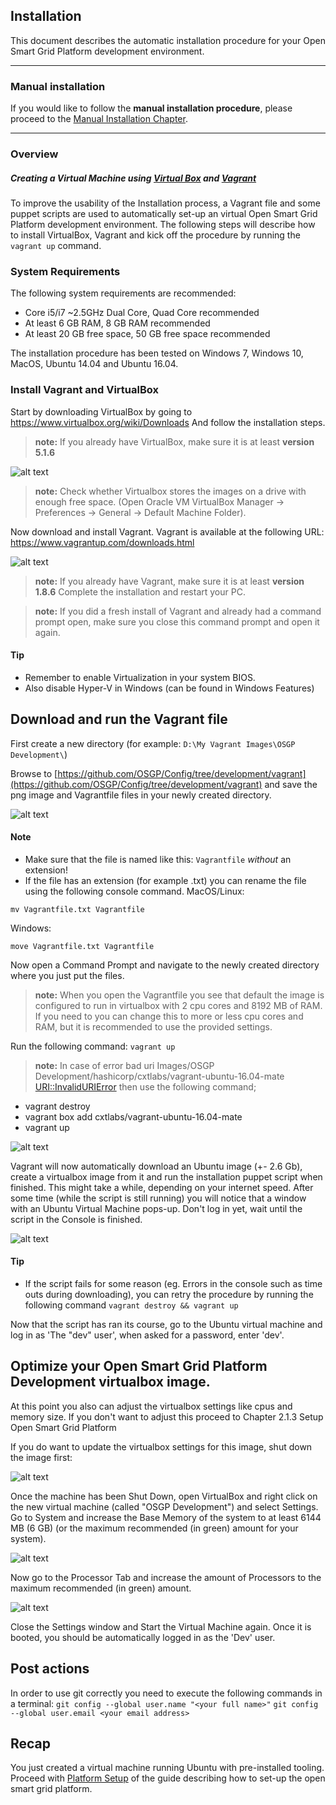
## Installation

This document describes the automatic installation procedure for your Open Smart Grid Platform development environment.

---
### Manual installation

If you would like to follow the **manual installation procedure**, please proceed to the [Manual Installation Chapter](./manualInstallation.md).  

---

### Overview
##### Creating a Virtual Machine using [Virtual Box](https://www.virtualbox.org/) and [Vagrant](https://www.vagrantup.com)
To improve the usability of the Installation process, a Vagrant file and some puppet scripts are used to automatically set-up an virtual Open Smart Grid Platform development environment. The following steps will describe how to install VirtualBox, Vagrant and kick off the procedure by running the `vagrant up` command.

### System Requirements
The following system requirements are recommended:

- Core i5/i7 ~2.5GHz Dual Core, Quad Core recommended
- At least 6 GB RAM, 8 GB RAM recommended
- At least 20 GB free space, 50 GB free space recommended

The installation procedure has been tested on Windows 7, Windows 10, MacOS, Ubuntu 14.04 and Ubuntu 16.04.

### Install Vagrant and VirtualBox

Start by downloading VirtualBox by going to <https://www.virtualbox.org/wiki/Downloads>
And follow the installation steps. 
> **note:** If you already have VirtualBox, make sure it is at least **version 5.1.6**

![alt text](./installation-script-screenshots/01.png)

> **note:** Check whether Virtualbox stores the images on a drive with enough free space. (Open Oracle VM VirtualBox Manager -> Preferences -> General -> Default Machine Folder).

Now download and install Vagrant. Vagrant is available at the following URL:
<https://www.vagrantup.com/downloads.html>

![alt text](./installation-script-screenshots/02.png)

> **note:** If you already have Vagrant, make sure it is at least **version 1.8.6**
Complete the installation and restart your PC.

> **note:** If you did a fresh install of Vagrant and already had a command prompt open, make sure you close this command prompt and open it again.

#### Tip
 - Remember to enable Virtualization in your system BIOS.
 - Also disable Hyper-V in Windows (can be found in Windows Features)

## Download and run the Vagrant file
First create a new directory (for example: `D:\My Vagrant Images\OSGP Development\`)

Browse to [https://github.com/OSGP/Config/tree/development/vagrant](https://github.com/OSGP/Config/tree/development/vagrant) and save the png image and Vagrantfile files in your newly created directory.

![alt text](./installation-script-screenshots/03.png)

#### Note
 - Make sure that the file is named like this: `Vagrantfile`  *without* an extension!
 - If the file has an extension (for example .txt) you can rename the file using the following console command.
MacOS/Linux:
```shell
mv Vagrantfile.txt Vagrantfile
```
Windows:
```shell
move Vagrantfile.txt Vagrantfile
```

Now open a Command Prompt and navigate to the newly created directory where you just put the files.

> **note:** When you open the Vagrantfile you see that default the image is configured to run in virtualbox with 2 cpu cores and 8192 MB of RAM. If you need to you can change this to more or less cpu cores and RAM, but it is recommended to use the provided settings.

Run the following command:
`vagrant up`

> **note:** In case of error bad uri Images/OSGP Development/hashicorp/cxtlabs/vagrant-ubuntu-16.04-mate <URI::InvalidURIError> then use the following command; 
 - vagrant destroy
 - vagrant box add cxtlabs/vagrant-ubuntu-16.04-mate
 - vagrant up

![alt text](./installation-script-screenshots/04.png)

Vagrant will now automatically download an Ubuntu image (+- 2.6 Gb), create a virtualbox image from it and run the installation puppet script when finished. This might take a while, depending on your internet speed.
After some time (while the script is still running) you will notice that a window with an Ubuntu Virtual Machine pops-up.
Don't log in yet, wait until the script in the Console is finished.

![alt text](./installation-script-screenshots/05.png)

#### Tip
 - If the script fails for some reason (eg. Errors in the console such as time outs during downloading), you can retry the procedure by running the following command `vagrant destroy && vagrant up`

Now that the script has ran its course, go to the Ubuntu virtual machine and log in as 'The "dev" user', when asked for a password, enter 'dev'. 

## Optimize your Open Smart Grid Platform Development virtualbox image.
At this point you also can adjust the virtualbox settings like cpus and memory size. If you don't want to adjust this proceed to Chapter 2.1.3 Setup Open Smart Grid Platform

If you do want to update the virtualbox settings for this image, shut down the image first:

![alt text](./installation-script-screenshots/06.png)

Once the machine has been Shut Down, open VirtualBox and right click on the new virtual machine (called "OSGP Development") and select Settings. Go to System and increase the Base Memory of the system to at least 6144 MB (6 GB) (or the maximum recommended (in green) amount for your system).

![alt text](./installation-script-screenshots/07.png)

Now go to the Processor Tab and increase the amount of Processors to the maximum recommended (in green) amount.

![alt text](./installation-script-screenshots/08.png)

Close the Settings window and Start the Virtual Machine again. Once it is booted, you should be automatically logged in as the 'Dev' user.

## Post actions

In order to use git correctly you need to execute the following commands in a terminal:
`git config --global user.name "<your full name>"`
`git config --global user.email <your email address>`

## Recap

You just created a virtual machine running Ubuntu with pre-installed tooling. Proceed with [Platform Setup](setupOSGP.md) of the guide describing how to set-up the open smart grid platform.
